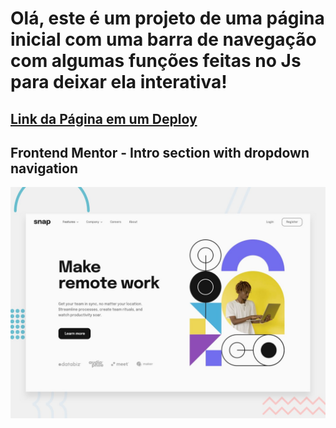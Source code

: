 # Olá, este é um projeto de uma página inicial com uma barra de navegação com algumas funções feitas no Js para deixar ela interativa!

## [Link da Página em um Deploy](https://home-snap.netlify.app)

## Frontend Mentor - Intro section with dropdown navigation

![Design preview for the Intro section with dropdown navigation coding challenge](./design/desktop-preview.jpg)
